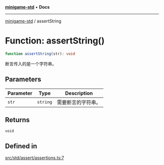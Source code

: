 [**minigame-std**](../README.md) • **Docs**

***

[minigame-std](../README.md) / assertString

# Function: assertString()

```ts
function assertString(str): void
```

断言传入的是一个字符串。

## Parameters

| Parameter | Type | Description |
| ------ | ------ | ------ |
| `str` | `string` | 需要断言的字符串。 |

## Returns

`void`

## Defined in

[src/std/assert/assertions.ts:7](https://github.com/JiangJie/minigame-std/blob/ffbed6cccc22260d9da27c221c59422568396e08/src/std/assert/assertions.ts#L7)
